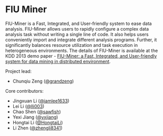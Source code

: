 FIU Miner
========
FIU-Miner is a Fast, Integrated, and User-friendly system to ease data analysis. 
FIU-Miner allows users to rapidly configure a complex data analysis task without writing a single line of code. 
It also helps users conveniently import and integrate different analysis programs. 
Further, it significantly balances resource utilization and task execution in heterogeneous environments.
The details of FIU-Miner is available at the KDD 2013 demo paper - [FIU-Miner: a Fast, Integrated, and User-friendly system for data mining in distributed environment](http://users.cs.fiu.edu/~yjian004/paper/kdd-2013-fiuminer.pdf).

Project lead: 
* Chunqiu Zeng ([@grandzeng](https://github.com/grandzeng))

Core contributors:
* Jingxuan Li ([@iamlee1633](https://github.com/iamlee1633))
* Lei Li ([@lli003](https://github.com/lli003))
* Chao Shen ([@sawfish](https://github.com/sawfish))
* Yexi Jiang ([@yxjiang](https://github.com/yxjiang))
* Hongtai Li ([@HongtaiLi](https://github.com/HongtaiLi))
* Li Zhen ([@zhengli8341](https://github.com/zhengli8341))

